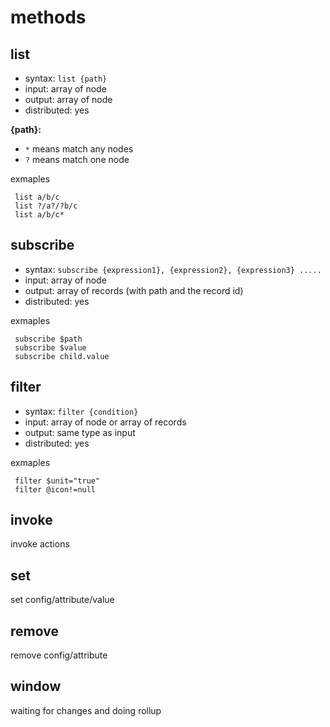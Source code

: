 # methods

## list
 * syntax: `list {path}`
 * input:  array of node
 * output: array of node
 * distributed: yes

**{path}:**
 * `*` means match any nodes
 * `?` means match one node

 exmaples
```
 list a/b/c
 list ?/a?/?b/c
 list a/b/c*
```

## subscribe
 * syntax: `subscribe {expression1}, {expression2}, {expression3} .....`
 * input:  array of node
 * output: array of records (with path and the record id)
 * distributed: yes

 exmaples
```
 subscribe $path
 subscribe $value
 subscribe child.value
```

## filter
 * syntax: `filter {condition}`
 * input:  array of node or array of records
 * output: same type as input
 * distributed: yes

 exmaples
```
 filter $unit="true"
 filter @icon!=null
```


## invoke
invoke actions

## set
set config/attribute/value

## remove
remove config/attribute

## window
 waiting for changes and doing rollup